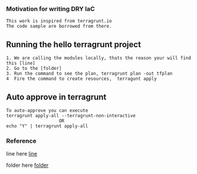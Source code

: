 ### Motivation for writing DRY IaC
```text
This work is inspired from terragrunt.io
The code sample are borrowed from there.
```

## Running the hello terragrunt project
```text
1. We are calling the modules locally, thats the reason your will find this [line]
2. Go to the [folder]
3. Run the command to see the plan, terragrunt plan -out tfplan 
4  Fire the command to create resources,  terragunt apply
```

## Auto approve in terragrunt
```text
To auto-approve you can execute 
terragrunt apply-all --terragrunt-non-interactive
                    OR
echo "Y" | terragrunt apply-all
```

### Reference
line here [line]

folder here [folder]

[line]: <https://github.com/santoshr1016/squash_terraform/blob/master/day3/hello_terragrunt/dry_terragrunt/environment/ap-southeast-1/qa/webserver-cluster/terragrunt.hcl#L13>
[folder]: <https://github.com/santoshr1016/squash_terraform/tree/master/day3/hello_terragrunt/dry_terragrunt/environment/ap-southeast-1/qa/webserver-cluster>